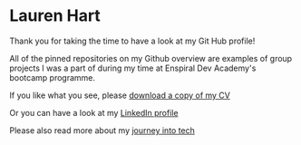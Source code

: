 # Lauren Hart 

Thank you for taking the time to have a look at my Git Hub profile!

All of the pinned repositories on my Github overview are examples of group projects I was a part of during my time at Enspiral Dev Academy's bootcamp programme.

If you like what you see, please [download a copy of my CV](https://github.com/lauren-hart/CV-and-Bio/blob/master/Resume.pdf)

Or you can have a look at my [LinkedIn profile](https://www.linkedin.com/in/lauren-hart-01551620/)

Please also read more about my [journey into tech](https://skills.org.nz/about/latest-news/general/reigniting-passion-in-the-work-place-with-tech/)
